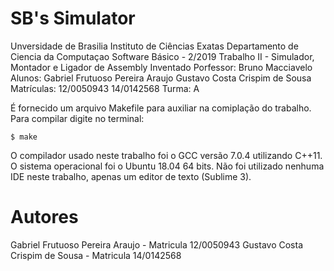 # SB's Simulator

Unversidade de Brasilia
Instituto de Ciências Exatas
Departamento de Ciencia da Computaçao
Software Básico - 2/2019
Trabalho II - Simulador, Montador e Ligador de Assembly Inventado
Porfessor: Bruno Macciavelo
Alunos: Gabriel Frutuoso Pereira Araujo
        Gustavo Costa Crispim de Sousa
Matrículas: 12/0050943
            14/0142568
Turma: A

É fornecido um arquivo Makefile para auxiliar na comiplação do trabalho.
Para compilar digite no terminal:

    $ make

O compilador usado neste trabalho foi o GCC versão 7.0.4 utilizando C++11. O sistema operacional foi o Ubuntu 18.04 64 bits. Não foi utilizado nenhuma IDE neste trabalho, apenas um editor de texto (Sublime 3).


# Autores
Gabriel Frutuoso Pereira Araujo - Matricula 12/0050943
Gustavo Costa Crispim de Sousa - Matricula 14/0142568

